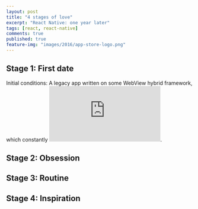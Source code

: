 ```yaml
---
layout: post
title: "4 stages of love"
excerpt: "React Native: one year later"
tags: [react, react-native]
comments: true
published: true
feature-img: "images/2016/app-store-logo.png"
---
```


## Stage 1: First date

Initial conditions: A legacy app written on some WebView hybrid framework, which
constantly ![facing the limitations](http://potomushto.com/2015/03/02/webviews-are-hard.html).

## Stage 2: Obsession

## Stage 3: Routine

## Stage 4: Inspiration

